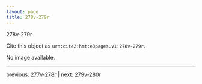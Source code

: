 ```yaml
---
layout: page
title: 278v-279r
---
```


278v-279r

Cite this object as `urn:cite2:hmt:e3pages.v1:278v-279r`.

No image available. 



---

previous: [277v-278r](../277v-278r/) | next: [279v-280r](../279v-280r/)